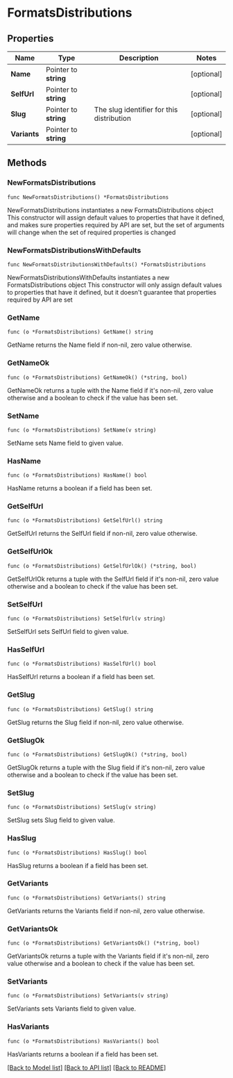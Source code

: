 # FormatsDistributions

## Properties

Name | Type | Description | Notes
------------ | ------------- | ------------- | -------------
**Name** | Pointer to **string** |  | [optional] 
**SelfUrl** | Pointer to **string** |  | [optional] 
**Slug** | Pointer to **string** | The slug identifier for this distribution | [optional] 
**Variants** | Pointer to **string** |  | [optional] 

## Methods

### NewFormatsDistributions

`func NewFormatsDistributions() *FormatsDistributions`

NewFormatsDistributions instantiates a new FormatsDistributions object
This constructor will assign default values to properties that have it defined,
and makes sure properties required by API are set, but the set of arguments
will change when the set of required properties is changed

### NewFormatsDistributionsWithDefaults

`func NewFormatsDistributionsWithDefaults() *FormatsDistributions`

NewFormatsDistributionsWithDefaults instantiates a new FormatsDistributions object
This constructor will only assign default values to properties that have it defined,
but it doesn't guarantee that properties required by API are set

### GetName

`func (o *FormatsDistributions) GetName() string`

GetName returns the Name field if non-nil, zero value otherwise.

### GetNameOk

`func (o *FormatsDistributions) GetNameOk() (*string, bool)`

GetNameOk returns a tuple with the Name field if it's non-nil, zero value otherwise
and a boolean to check if the value has been set.

### SetName

`func (o *FormatsDistributions) SetName(v string)`

SetName sets Name field to given value.

### HasName

`func (o *FormatsDistributions) HasName() bool`

HasName returns a boolean if a field has been set.

### GetSelfUrl

`func (o *FormatsDistributions) GetSelfUrl() string`

GetSelfUrl returns the SelfUrl field if non-nil, zero value otherwise.

### GetSelfUrlOk

`func (o *FormatsDistributions) GetSelfUrlOk() (*string, bool)`

GetSelfUrlOk returns a tuple with the SelfUrl field if it's non-nil, zero value otherwise
and a boolean to check if the value has been set.

### SetSelfUrl

`func (o *FormatsDistributions) SetSelfUrl(v string)`

SetSelfUrl sets SelfUrl field to given value.

### HasSelfUrl

`func (o *FormatsDistributions) HasSelfUrl() bool`

HasSelfUrl returns a boolean if a field has been set.

### GetSlug

`func (o *FormatsDistributions) GetSlug() string`

GetSlug returns the Slug field if non-nil, zero value otherwise.

### GetSlugOk

`func (o *FormatsDistributions) GetSlugOk() (*string, bool)`

GetSlugOk returns a tuple with the Slug field if it's non-nil, zero value otherwise
and a boolean to check if the value has been set.

### SetSlug

`func (o *FormatsDistributions) SetSlug(v string)`

SetSlug sets Slug field to given value.

### HasSlug

`func (o *FormatsDistributions) HasSlug() bool`

HasSlug returns a boolean if a field has been set.

### GetVariants

`func (o *FormatsDistributions) GetVariants() string`

GetVariants returns the Variants field if non-nil, zero value otherwise.

### GetVariantsOk

`func (o *FormatsDistributions) GetVariantsOk() (*string, bool)`

GetVariantsOk returns a tuple with the Variants field if it's non-nil, zero value otherwise
and a boolean to check if the value has been set.

### SetVariants

`func (o *FormatsDistributions) SetVariants(v string)`

SetVariants sets Variants field to given value.

### HasVariants

`func (o *FormatsDistributions) HasVariants() bool`

HasVariants returns a boolean if a field has been set.


[[Back to Model list]](../README.md#documentation-for-models) [[Back to API list]](../README.md#documentation-for-api-endpoints) [[Back to README]](../README.md)


